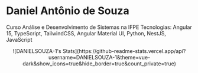 # Daniel Antônio de Souza

<p>Curso Análise e Desenvolvimento de Sistemas na IFPE
Tecnologias: Angular 15, TypeScript, TailwindCSS, Angular Material UI, Python, NestJS, JavaScript</p>


<div align="center">
![DANIELSOUZA-1's Stats](https://github-readme-stats.vercel.app/api?username=DANIELSOUZA-1&theme=vue-dark&show_icons=true&hide_border=true&count_private=true)
<!-- <img height="165em" src="https://github-readme-stats.vercel.app/api?username=DANIELSOUZA-1&show_icons=true&theme=aura&hide_border=true&include_all_commits=true&count_private=true"/> 
<img height="165em" src="https://github-readme-stats.vercel.app/api/top-langs/?username=DANIELSOUZA-1&layout=compact&theme=aura&hide_border=true&langs_count=7"/> -->
  
</div>
